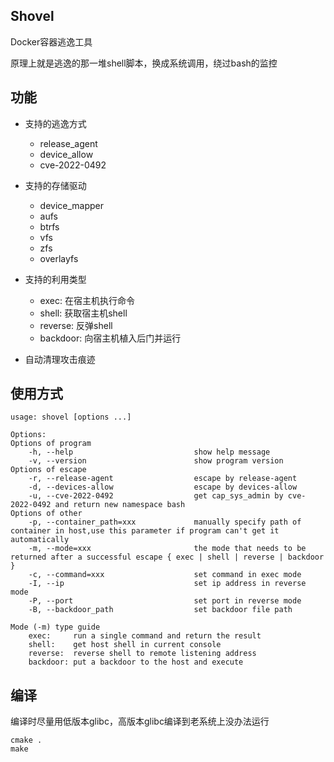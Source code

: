 ## Shovel

Docker容器逃逸工具

原理上就是逃逸的那一堆shell脚本，换成系统调用，绕过bash的监控

## 功能

* 支持的逃逸方式
  * release_agent
  * device_allow
  * cve-2022-0492


* 支持的存储驱动
  * device_mapper
  * aufs
  * btrfs
  * vfs
  * zfs
  * overlayfs


* 支持的利用类型
  * exec: 在宿主机执行命令
  * shell: 获取宿主机shell
  * reverse: 反弹shell
  * backdoor: 向宿主机植入后门并运行


* 自动清理攻击痕迹

## 使用方式

```text
usage: shovel [options ...]

Options:
Options of program
    -h, --help                           show help message
    -v, --version                        show program version
Options of escape
    -r, --release-agent                  escape by release-agent
    -d, --devices-allow                  escape by devices-allow
    -u, --cve-2022-0492                  get cap_sys_admin by cve-2022-0492 and return new namespace bash
Options of other
    -p, --container_path=xxx             manually specify path of container in host,use this parameter if program can't get it automatically
    -m, --mode=xxx                       the mode that needs to be returned after a successful escape { exec | shell | reverse | backdoor }
    -c, --command=xxx                    set command in exec mode
    -I, --ip                             set ip address in reverse mode
    -P, --port                           set port in reverse mode
    -B, --backdoor_path                  set backdoor file path

Mode (-m) type guide
    exec:     run a single command and return the result
    shell:    get host shell in current console
    reverse:  reverse shell to remote listening address
    backdoor: put a backdoor to the host and execute
```
## 编译

编译时尽量用低版本glibc，高版本glibc编译到老系统上没办法运行

```shell
cmake .
make
```